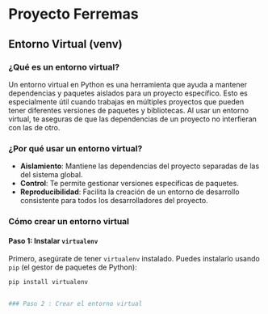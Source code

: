 # Proyecto Ferremas

## Entorno Virtual (venv)

### ¿Qué es un entorno virtual?

Un entorno virtual en Python es una herramienta que ayuda a mantener dependencias y paquetes aislados para un proyecto específico. Esto es especialmente útil cuando trabajas en múltiples proyectos que pueden tener diferentes versiones de paquetes y bibliotecas. Al usar un entorno virtual, te aseguras de que las dependencias de un proyecto no interfieran con las de otro.

### ¿Por qué usar un entorno virtual?

- **Aislamiento**: Mantiene las dependencias del proyecto separadas de las del sistema global.
- **Control**: Te permite gestionar versiones específicas de paquetes.
- **Reproducibilidad**: Facilita la creación de un entorno de desarrollo consistente para todos los desarrolladores del proyecto.

### Cómo crear un entorno virtual

#### Paso 1: Instalar `virtualenv`

Primero, asegúrate de tener `virtualenv` instalado. Puedes instalarlo usando `pip` (el gestor de paquetes de Python):

```sh
pip install virtualenv


### Paso 2 : Crear el entorno virtual